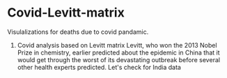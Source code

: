 # Covid-Levitt-matrix
Visulalizations for deaths due to covid pandamic.
1. Covid analysis based on Levitt matrix 
Levitt, who won the 2013 Nobel Prize in chemistry, earlier predicted about the epidemic in China that it would get through the worst of its devastating outbreak before several other health experts predicted.
Let's check for India data
